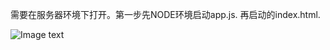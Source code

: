 需要在服务器环境下打开。第一步先NODE环境启动app.js.
再启动的index.html.

![Image text](https://github.com/askzen/angular-/raw/master/static/%E6%97%B6%E5%85%89%E7%BD%91-1.png)
